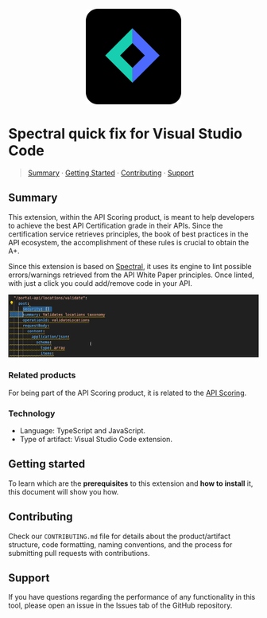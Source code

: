 <!--
SPDX-FileCopyrightText: ©2023 Inditex

SPDX-License-Identifier: Apache-2.0
-->

<p align="center">
 <img src="resources/logo.png" />
</p>

# Spectral quick fix for Visual Studio Code

> [Summary](#summary) · [Getting Started](#getting-started) · [Contributing](#contributing) · [Support](#support)


## Summary

This extension, within the API Scoring product, is meant to help developers to achieve the best API Certification grade in their APIs. Since the certification service retrieves principles, the book of best practices in the API ecosystem, the accomplishment of these rules is crucial to obtain the A+.

Since this extension is based on [Spectral](https://github.com/stoplightio/spectral), it uses its engine to lint possible errors/warnings retrieved from the API White Paper principles. Once linted, with just a click you could add/remove code in your API.

![image](resources/quick-fix-usage.gif)

### Related products

For being part of the API Scoring product, it is related to the [API Scoring](/plugins/vscode-apiscoring/README.md).

### Technology

 - Language: TypeScript and JavaScript.
 - Type of artifact: Visual Studio Code extension.

## Getting started

To learn which are the **prerequisites** to this extension and **how to install** it, this document will show you how. 

## Contributing

Check our `CONTRIBUTING.md` file for details about the product/artifact structure, code formatting, naming conventions, and the process for submitting pull requests with contributions.

## Support

If you have questions regarding the performance of any functionality in this tool, please open an issue in the Issues tab of the GitHub repository.
